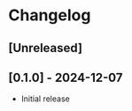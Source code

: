 <!-- markdownlint-disable -->

# Changelog

## [Unreleased]

## [0.1.0] - 2024-12-07

- Initial release
